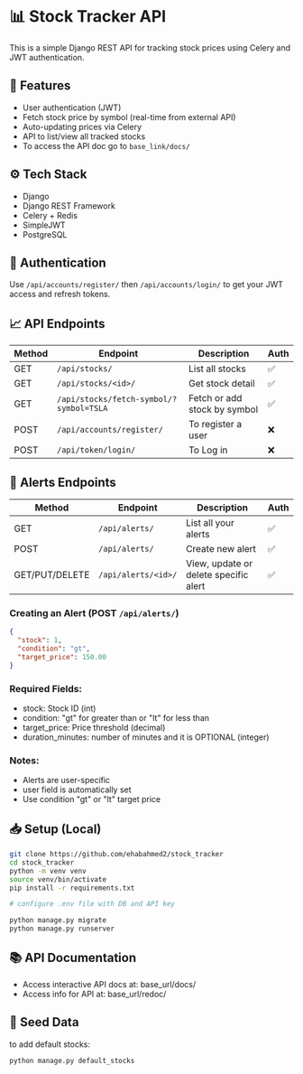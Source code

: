 # 📊 Stock Tracker API

This is a simple Django REST API for tracking stock prices using Celery and JWT authentication.

## 🚀 Features
- User authentication (JWT)
- Fetch stock price by symbol (real-time from external API)
- Auto-updating prices via Celery
- API to list/view all tracked stocks
- To access the API doc go to  `base_link/docs/`


## ⚙️ Tech Stack
- Django
- Django REST Framework
- Celery + Redis
- SimpleJWT
- PostgreSQL

## 🔐 Authentication

Use `/api/accounts/register/` then `/api/accounts/login/` to get your JWT access and refresh tokens.

## 📈 API Endpoints

| Method | Endpoint | Description | Auth |
|--------|----------|-------------|------|
| GET | `/api/stocks/` | List all stocks | ✅ |
| GET | `/api/stocks/<id>/` | Get stock detail | ✅ |
| GET | `/api/stocks/fetch-symbol/?symbol=TSLA` | Fetch or add stock by symbol | ✅ |
| POST | `/api/accounts/register/` | To register a user | ❌ |
| POST | `/api/token/login/` | To Log in | ❌ |



## 🔔 Alerts Endpoints

| Method | Endpoint | Description | Auth |
|--------|----------|-------------|------|
| GET | `/api/alerts/` | List all your alerts | ✅ |
| POST | `/api/alerts/` | Create new alert | ✅ |
| GET/PUT/DELETE | `/api/alerts/<id>/` | View, update or delete specific alert | ✅ |

### Creating an Alert (POST `/api/alerts/`)
```json
{
  "stock": 1,
  "condition": "gt",
  "target_price": 150.00
}
```
### Required Fields:
- stock: Stock ID (int)
- condition: "gt" for greater than or "lt" for less than
- target_price: Price threshold (decimal)
- duration_minutes: number of minutes and it is OPTIONAL (integer)

### Notes:
- Alerts are user-specific
- user field is automatically set
- Use condition "gt" or "lt" target price


## 📥 Setup (Local)

```bash
git clone https://github.com/ehabahmed2/stock_tracker
cd stock_tracker
python -m venv venv
source venv/bin/activate
pip install -r requirements.txt

# configure .env file with DB and API key

python manage.py migrate
python manage.py runserver
```
## 📚 API Documentation
- Access interactive API docs at: base_url/docs/
- Access info for API at: base_url/redoc/

## 🚀 Seed Data
to add default stocks: 
```bash
python manage.py default_stocks
```
